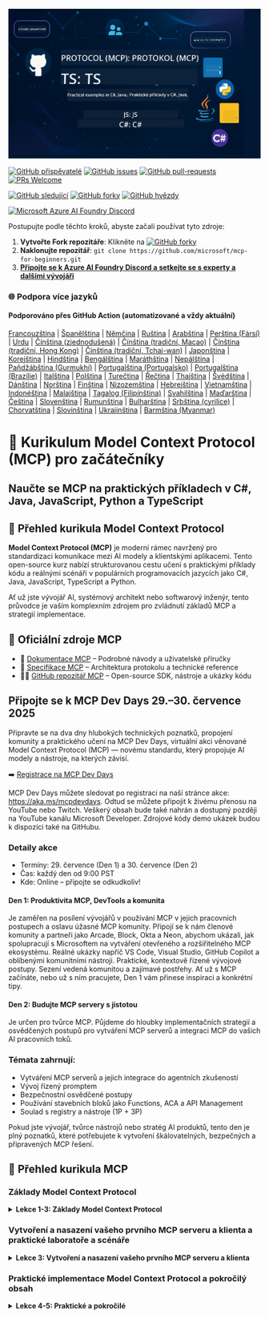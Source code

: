 <!--
CO_OP_TRANSLATOR_METADATA:
{
  "original_hash": "61219d6d0e866f6e714fe6988ebeba31",
  "translation_date": "2025-07-13T14:55:39+00:00",
  "source_file": "README.md",
  "language_code": "cs"
}
-->
![MCP-pro-za-začátečníky](../../translated_images/mcp-beginners.2ce2b317996369ff66c5b72e25eff9d4288ab2741fc70c0b4e523d1ae1e249fd.cs.png) 

[![GitHub přispěvatelé](https://img.shields.io/github/contributors/microsoft/mcp-for-beginners.svg)](https://GitHub.com/microsoft/mcp-for-beginners/graphs/contributors)
[![GitHub issues](https://img.shields.io/github/issues/microsoft/mcp-for-beginners.svg)](https://GitHub.com/microsoft/mcp-for-beginners/issues)
[![GitHub pull-requests](https://img.shields.io/github/issues-pr/microsoft/mcp-for-beginners.svg)](https://GitHub.com/microsoft/mcp-for-beginners/pulls)
[![PRs Welcome](https://img.shields.io/badge/PRs-welcome-brightgreen.svg?style=flat-square)](http://makeapullrequest.com)

[![GitHub sledující](https://img.shields.io/github/watchers/microsoft/mcp-for-beginners.svg?style=social&label=Watch)](https://GitHub.com/microsoft/mcp-for-beginners/watchers)
[![GitHub forky](https://img.shields.io/github/forks/microsoft/mcp-for-beginners.svg?style=social&label=Fork)](https://GitHub.com/microsoft/mcp-for-beginners/fork)
[![GitHub hvězdy](https://img.shields.io/github/stars/microsoft/mcp-for-beginners?style=social&label=Star)](https://GitHub.com/microsoft/mcp-for-beginners/stargazers)


[![Microsoft Azure AI Foundry Discord](https://dcbadge.limes.pink/api/server/ByRwuEEgH4)](https://discord.com/invite/ByRwuEEgH4)

Postupujte podle těchto kroků, abyste začali používat tyto zdroje:
1. **Vytvořte Fork repozitáře**: Klikněte na [![GitHub forky](https://img.shields.io/github/forks/microsoft/mcp-for-beginners.svg?style=social&label=Fork)](https://GitHub.com/microsoft/mcp-for-beginners/fork)
2. **Naklonujte repozitář**:   `git clone https://github.com/microsoft/mcp-for-beginners.git`
3. [**Připojte se k Azure AI Foundry Discord a setkejte se s experty a dalšími vývojáři**](https://discord.com/invite/ByRwuEEgH4)


### 🌐 Podpora více jazyků

#### Podporováno přes GitHub Action (automatizované a vždy aktuální)

[Francouzština](../fr/README.md) | [Španělština](../es/README.md) | [Němčina](../de/README.md) | [Ruština](../ru/README.md) | [Arabština](../ar/README.md) | [Perština (Fársí)](../fa/README.md) | [Urdu](../ur/README.md) | [Čínština (zjednodušená)](../zh/README.md) | [Čínština (tradiční, Macao)](../mo/README.md) | [Čínština (tradiční, Hong Kong)](../hk/README.md) | [Čínština (tradiční, Tchaj-wan)](../tw/README.md) | [Japonština](../ja/README.md) | [Korejština](../ko/README.md) | [Hindština](../hi/README.md) | [Bengálština](../bn/README.md) | [Maráthština](../mr/README.md) | [Nepálština](../ne/README.md) | [Paňdžábština (Gurmukhí)](../pa/README.md) | [Portugalština (Portugalsko)](../pt/README.md) | [Portugalština (Brazílie)](../br/README.md) | [Italština](../it/README.md) | [Polština](../pl/README.md) | [Turečtina](../tr/README.md) | [Řečtina](../el/README.md) | [Thajština](../th/README.md) | [Švédština](../sv/README.md) | [Dánština](../da/README.md) | [Norština](../no/README.md) | [Finština](../fi/README.md) | [Nizozemština](../nl/README.md) | [Hebrejština](../he/README.md) | [Vietnamština](../vi/README.md) | [Indonéština](../id/README.md) | [Malajština](../ms/README.md) | [Tagalog (Filipínština)](../tl/README.md) | [Svahilština](../sw/README.md) | [Maďarština](../hu/README.md) | [Čeština](./README.md) | [Slovenština](../sk/README.md) | [Rumunština](../ro/README.md) | [Bulharština](../bg/README.md) | [Srbština (cyrilice)](../sr/README.md) | [Chorvatština](../hr/README.md) | [Slovinština](../sl/README.md) | [Ukrajinština](../uk/README.md) | [Barmština (Myanmar)](../my/README.md)

# 🚀 Kurikulum Model Context Protocol (MCP) pro začátečníky

## **Naučte se MCP na praktických příkladech v C#, Java, JavaScript, Python a TypeScript**

## 🧠 Přehled kurikula Model Context Protocol

**Model Context Protocol (MCP)** je moderní rámec navržený pro standardizaci komunikace mezi AI modely a klientskými aplikacemi. Tento open-source kurz nabízí strukturovanou cestu učení s praktickými příklady kódu a reálnými scénáři v populárních programovacích jazycích jako C#, Java, JavaScript, TypeScript a Python.

Ať už jste vývojář AI, systémový architekt nebo softwarový inženýr, tento průvodce je vaším komplexním zdrojem pro zvládnutí základů MCP a strategií implementace.

## 🔗 Oficiální zdroje MCP

- 📘 [Dokumentace MCP](https://modelcontextprotocol.io/) – Podrobné návody a uživatelské příručky  
- 📜 [Specifikace MCP](https://spec.modelcontextprotocol.io/) – Architektura protokolu a technické reference  
- 🧑‍💻 [GitHub repozitář MCP](https://github.com/modelcontextprotocol) – Open-source SDK, nástroje a ukázky kódu  

## Připojte se k MCP Dev Days 29.–30. července 2025

Připravte se na dva dny hlubokých technických poznatků, propojení komunity a praktického učení na MCP Dev Days, virtuální akci věnované Model Context Protocol (MCP) — novému standardu, který propojuje AI modely a nástroje, na kterých závisí.

➡️ [Registrace na MCP Dev Days](https://developer.microsoft.com/en-us/reactor/series/S-1563/)

MCP Dev Days můžete sledovat po registraci na naší stránce akce: https://aka.ms/mcpdevdays. Odtud se můžete připojit k živému přenosu na YouTube nebo Twitch. Veškerý obsah bude také nahrán a dostupný později na YouTube kanálu Microsoft Developer. Zdrojové kódy demo ukázek budou k dispozici také na GitHubu.

### Detaily akce
- Termíny: 29. července (Den 1) a 30. července (Den 2)
- Čas: každý den od 9:00 PST
- Kde: Online – připojte se odkudkoliv!

#### Den 1: Produktivita MCP, DevTools a komunita

Je zaměřen na posílení vývojářů v používání MCP v jejich pracovních postupech a oslavu úžasné MCP komunity. Připojí se k nám členové komunity a partneři jako Arcade, Block, Okta a Neon, abychom ukázali, jak spolupracují s Microsoftem na vytváření otevřeného a rozšiřitelného MCP ekosystému. Reálné ukázky napříč VS Code, Visual Studio, GitHub Copilot a oblíbenými komunitními nástroji.
Praktické, kontextově řízené vývojové postupy.
Sezení vedená komunitou a zajímavé postřehy.
Ať už s MCP začínáte, nebo už s ním pracujete, Den 1 vám přinese inspiraci a konkrétní tipy.

#### Den 2: Budujte MCP servery s jistotou

Je určen pro tvůrce MCP. Půjdeme do hloubky implementačních strategií a osvědčených postupů pro vytváření MCP serverů a integraci MCP do vašich AI pracovních toků.

### Témata zahrnují:

- Vytváření MCP serverů a jejich integrace do agentních zkušeností
- Vývoj řízený promptem
- Bezpečnostní osvědčené postupy
- Používání stavebních bloků jako Functions, ACA a API Management
- Soulad s registry a nástroje (1P + 3P)

Pokud jste vývojář, tvůrce nástrojů nebo stratég AI produktů, tento den je plný poznatků, které potřebujete k vytvoření škálovatelných, bezpečných a připravených MCP řešení.

## 🧭 Přehled kurikula MCP

### Základy Model Context Protocol  
<details>
  <summary><strong> Lekce 1-3: Základy Model Context Protocol</strong></summary>

- **00. Úvod do MCP**  
  Přehled Model Context Protocol a jeho význam v AI pipelinech. [Číst více](./00-Introduction/README.md)
- **01. Vysvětlení základních konceptů**  
  Hloubkový průzkum klíčových konceptů MCP. [Číst více](./01-CoreConcepts/README.md)
- **02. Bezpečnost v MCP**  
  Hrozby bezpečnosti a osvědčené postupy. [Číst více](./02-Security/README.md)
- **03. Začínáme s MCP**  
  Nastavení prostředí, základní servery/klienti, integrace. [Číst více](./03-GettingStarted/README.md)
</details>

### Vytvoření a nasazení vašeho prvního MCP serveru a klienta a praktické laboratoře a scénáře  
<details>
  <summary><strong> Lekce 3: Vytvoření a nasazení vašeho prvního MCP serveru a klienta</strong></summary>

- **3.1. První server** – [Průvodce](./03-GettingStarted/01-first-server/README.md)
- **3.2. První klient** – [Průvodce](./03-GettingStarted/02-client/README.md)
- **3.3. Klient s LLM** – [Průvodce](./03-GettingStarted/03-llm-client/README.md)
- **3.4. Použití serveru ve Visual Studio Code** – [Průvodce](./03-GettingStarted/04-vscode/README.md)
- **3.5. Vytvoření serveru pomocí SSE** – [Průvodce](./03-GettingStarted/05-sse-server/README.md)
- **3.6. HTTP streamování** – [Průvodce](./03-GettingStarted/06-http-streaming/README.md)
- **3.7. Použití AI Toolkit** – [Průvodce](./03-GettingStarted/07-aitk/README.md)
- **3.8. Testování vašeho serveru** – [Průvodce](./03-GettingStarted/08-testing/README.md)
- **3.9. Nasazení serveru** – [Průvodce](./03-GettingStarted/09-deployment/README.md)
</details>

### Praktické implementace Model Context Protocol a pokročilý obsah  
<details>
  <summary><strong> Lekce 4-5: Praktické a pokročilé</strong></summary>

- **04. Praktická implementace**  
  SDK, ladění, testování, znovupoužitelné šablony promptů. [Číst více](./04-PracticalImplementation/README.md)
- **05. Pokročilá témata v MCP**  
  Multimodální AI, škálování, podnikové využití. [Číst více](./05-AdvancedTopics/README.md)
- **5.1. Integrace MCP s Azure** – [Průvodce](./05-AdvancedTopics/mcp-integration/README.md)
- **5.2. Multimodalita** – [Průvodce](./05-AdvancedTopics/mcp-multi-modality/README.md)
- **5.3. MCP OAuth2 demo** – [Průvodce](./05-AdvancedTopics/mcp-oauth2-demo/README.md)
- **5.4. Root Contexts** – [Průvodce](./05-AdvancedTopics/mcp-root-contexts/README.md)
- **5.5. Směrování** – [Průvodce](./05-AdvancedTopics/mcp-routing/README.md)
- **5.6. Sampling** – [Průvodce](./05-AdvancedTopics/mcp-sampling/README.md)
- **5.7. Škálování** – [Průvodce](./05-AdvancedTopics/mcp-scaling/README.md)
- **5.8. Bezpečnost** – [Průvodce](./05-AdvancedTopics/mcp-security/README.md)
- **5.9. Webové vyhledávání MCP** – [Průvodce](./05-AdvancedTopics/web-search-mcp/README.md)
- **5.10. Realtime streamování** – [Průvodce](./05-AdvancedTopics/mcp-realtimestreaming/README.md)
- **5.11. Realtime webové vyhledávání** – [Průvodce](./05-AdvancedTopics/mcp-realtimesearch/README.md)
- **5.12. Autentizace Entra ID pro Model Context Protocol servery** – [Průvodce](./05-AdvancedTopics/mcp-security-entra/README.md)
- **5.13. Integrace Model Context Protocol (MCP) s Azure AI Foundry** – [Průvodce](./05-AdvancedTopics/mcp-foundry-agent-integration/README.md)

### Nejlepší postupy Model Context Protocol  
<details>
  <summary><strong> Lekce 6-9: Komunita, nejlepší postupy a laboratoře</strong></summary>

- **06. Příspěvky komunity** – [Průvodce](./06-CommunityContributions/README.md)
- **07. Zkušenosti z raného nasazení** – [Průvodce](./07-LessonsFromEarlyAdoption/README.md)
- **08. Nejlepší postupy pro MCP** – [Průvodce](./08-BestPractices/README.md)
- **09. Případové studie MCP** – [Průvodce](./09-CaseStudy/README.md)
</details>

### Praktická laboratoř Model Context Protocol s AI Toolkit pro VScode  
<details>
  <summary><strong>Lekce 10: Praktická laboratoř - Vytvoření MCP serveru s AI Toolkit pro VScode</strong></summary>
    
- **10. Zjednodušení AI pracovních postupů: Vytvoření MCP serveru s AI Toolkit** – [Praktická laboratoř](./10-StreamliningAIWorkflowsBuildingAnMCPServerWithAIToolkit/README.md)
</details>

## Ukázkové projekty Model Context Protocol – Vytvoření MCP kalkulačky v Java, C#, JavaScript, TypeScript a Pythonu

### 🧮 Ukázkové projekty MCP kalkulačky v Java, C#, JavaScript, TypeScript a Pythonu  
<details>
  <summary><strong>Prozkoumejte implementace kódu podle jazyka</strong></summary>

  - [Příklad MCP serveru v C#](./03-GettingStarted/samples/csharp/README.md)
  - [MCP kalkulačka v Java](./03-GettingStarted/samples/java/calculator/README.md)
  - [MCP demo v JavaScriptu](./03-GettingStarted/samples/javascript/README.md)
  - [MCP server v Pythonu](../../03-GettingStarted/samples/python/mcp_calculator_server.py)
  - [Příklad MCP v TypeScriptu](./03-GettingStarted/samples/typescript/README.md)

</details>

### 💡 Pokročilé příklady MCP: Kalkulační projekty v C#, Java, JavaScript, TypeScript a Pythonu  
<details>
  <summary><strong>Prozkoumejte pokročilé ukázky</strong></summary>

  - [Pokročilý příklad v C#](./04-PracticalImplementation/samples/csharp/README.md)
  - [Příklad Java kontejnerové aplikace](./04-PracticalImplementation/samples/java/containerapp/README.md)
  - [Pokročilý příklad v JavaScriptu](./04-PracticalImplementation/samples/javascript/README.md)
  - [Složitá implementace v Pythonu](../../04-PracticalImplementation/samples/python/mcp_sample.py)
  - [Příklad kontejneru v TypeScriptu](./04-PracticalImplementation/samples/typescript/README.md)

</details>


## 🎯 Předpoklady pro studium MCP

Abyste z tohoto kurikula vytěžili co nejvíce, měli byste mít:

- Základní znalosti C#, Java nebo Pythonu  
- Pochopení klient-server modelu a API  
- (Volitelné) Znalost základů strojového učení  

## 📚 Studijní průvodce

K dispozici je komplexní [Studijní průvodce](./study_guide.md), který vám pomůže efektivně se orientovat v tomto repozitáři. Průvodce obsahuje:

- Vizualizaci kurikula se všemi probíranými tématy  
- Podrobný rozpis jednotlivých částí repozitáře  
- Návody, jak používat ukázkové projekty  
- Doporučené studijní cesty pro různé úrovně znalostí  
- Další zdroje pro doplnění vašeho studia  

## 🛠️ Jak efektivně využívat toto kurikulum

Každá lekce v tomto průvodci obsahuje:

1. Jasná vysvětlení konceptů MCP  
2. Ukázky kódu v několika programovacích jazycích  
3. Cvičení pro tvorbu reálných MCP aplikací  
4. Další zdroje pro pokročilé uživatele  


## 🌟 Poděkování komunitě

Děkujeme Microsoft Valued Professional [Shivam Goyal](https://www.linkedin.com/in/shivam2003/) za přispění důležitých ukázek kódu. 

## 📜 Informace o licenci

Tento obsah je licencován pod **MIT licencí**. Podmínky naleznete v souboru [LICENSE](../../LICENSE).

## 🤝 Pravidla přispívání

Tento projekt vítá příspěvky a návrhy. Většina příspěvků vyžaduje souhlas s  
Contributor License Agreement (CLA), který potvrzuje, že máte právo a skutečně udělujete  
práva k použití vašeho příspěvku. Podrobnosti najdete na <https://cla.opensource.microsoft.com>.

Při odeslání pull requestu automaticky CLA bot zjistí, zda je potřeba CLA poskytnout, a označí PR  
(příklad: kontrola stavu, komentář). Stačí postupovat podle pokynů bota. Tento proces je potřeba provést pouze jednou pro všechny repozitáře využívající náš CLA.

Tento projekt přijal [Microsoft Open Source Code of Conduct](https://opensource.microsoft.com/codeofconduct/).  
Více informací najdete v [Často kladených otázkách k Code of Conduct](https://opensource.microsoft.com/codeofconduct/faq/) nebo kontaktujte [opencode@microsoft.com](mailto:opencode@microsoft.com) s dalšími dotazy či připomínkami.

## 🎒 Další kurzy  
Náš tým vytváří i další kurzy! Podívejte se na:

- [AI Agents For Beginners](https://github.com/microsoft/ai-agents-for-beginners?WT.mc_id=academic-105485-koreyst)
- [Generative AI for Beginners using .NET](https://github.com/microsoft/Generative-AI-for-beginners-dotnet?WT.mc_id=academic-105485-koreyst)
- [Generative AI for Beginners using JavaScript](https://github.com/microsoft/generative-ai-with-javascript?WT.mc_id=academic-105485-koreyst)
- [Generative AI for Beginners](https://github.com/microsoft/generative-ai-for-beginners?WT.mc_id=academic-105485-koreyst)
- [ML for Beginners](https://aka.ms/ml-beginners?WT.mc_id=academic-105485-koreyst)
- [Data Science for Beginners](https://aka.ms/datascience-beginners?WT.mc_id=academic-105485-koreyst)
- [AI for Beginners](https://aka.ms/ai-beginners?WT.mc_id=academic-105485-koreyst)
- [Cybersecurity for Beginners](https://github.com/microsoft/Security-101??WT.mc_id=academic-96948-sayoung)
- [Web Dev for Beginners](https://aka.ms/webdev-beginners?WT.mc_id=academic-105485-koreyst)
- [IoT for Beginners](https://aka.ms/iot-beginners?WT.mc_id=academic-105485-koreyst)
- [XR Development for Beginners](https://github.com/microsoft/xr-development-for-beginners?WT.mc_id=academic-105485-koreyst)
- [Mastering GitHub Copilot for AI Paired Programming](https://aka.ms/GitHubCopilotAI?WT.mc_id=academic-105485-koreyst)
- [Mastering GitHub Copilot for C#/.NET Developers](https://github.com/microsoft/mastering-github-copilot-for-dotnet-csharp-developers?WT.mc_id=academic-105485-koreyst)
- [Choose Your Own Copilot Adventure](https://github.com/microsoft/CopilotAdventures?WT.mc_id=academic-105485-koreyst)


## ™️ Upozornění na ochranné známky

Tento projekt může obsahovat ochranné známky nebo loga projektů, produktů či služeb. Autorizované použití ochranných známek nebo log Microsoftu podléhá a musí dodržovat  
[Microsoft's Trademark & Brand Guidelines](https://www.microsoft.com/legal/intellectualproperty/trademarks/usage/general).  
Použití ochranných známek nebo log Microsoftu v upravených verzích tohoto projektu nesmí způsobit záměnu ani naznačovat sponzorství Microsoftem.  
Použití ochranných známek nebo log třetích stran podléhá pravidlům těchto třetích stran.

**Prohlášení o vyloučení odpovědnosti**:  
Tento dokument byl přeložen pomocí AI překladatelské služby [Co-op Translator](https://github.com/Azure/co-op-translator). I když usilujeme o přesnost, mějte prosím na paměti, že automatizované překlady mohou obsahovat chyby nebo nepřesnosti. Původní dokument v jeho mateřském jazyce by měl být považován za autoritativní zdroj. Pro důležité informace se doporučuje profesionální lidský překlad. Nejsme odpovědní za jakékoliv nedorozumění nebo nesprávné výklady vyplývající z použití tohoto překladu.